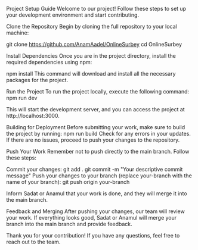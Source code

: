 Project Setup Guide
Welcome to our project! Follow these steps to set up your development environment and start contributing.

Clone the Repository
Begin by cloning the full repository to your local machine:

git clone https://github.com/AnamAadel/OnlineSurbey
cd OnlineSurbey

Install Dependencies
Once you are in the project directory, install the required dependencies using npm:

npm install
This command will download and install all the necessary packages for the project.

Run the Project
To run the project locally, execute the following command:
npm run dev

This will start the development server, and you can access the project at http://localhost:3000.

Building for Deployment
Before submitting your work, make sure to build the project by running:
npm run build
Check for any errors in your updates. If there are no issues, proceed to push your changes to the repository.

Push Your Work
Remember not to push directly to the main branch. Follow these steps:

Commit your changes:
git add .
git commit -m "Your descriptive commit message"
Push your changes to your branch (replace your-branch with the name of your branch):
git push origin your-branch

Inform Sadat or Anamul that your work is done, and they will merge it into the main branch.

Feedback and Merging
After pushing your changes, our team will review your work. If everything looks good, Sadat or Anamul will merge your branch into the main branch and provide feedback.

Thank you for your contribution! If you have any questions, feel free to reach out to the team.